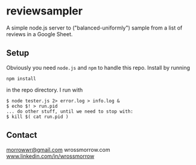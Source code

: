# reviewsampler

A simple node.js server to ("balanced-uniformly") sample from a list of reviews in a Google Sheet. 

## Setup

Obviously you need `node.js` and `npm` to handle this repo. Install by running

```
npm install
```

in the repo directory. I run with

```
$ node tester.js 2> error.log > info.log & 
$ echo $! > run.pid
... do other stuff, until we need to stop with:
$ kill $( cat run.pid )
```

## Contact

morrowwr@gmail.com
wrossmorrow.com
www.linkedin.com/in/wrossmorrow
